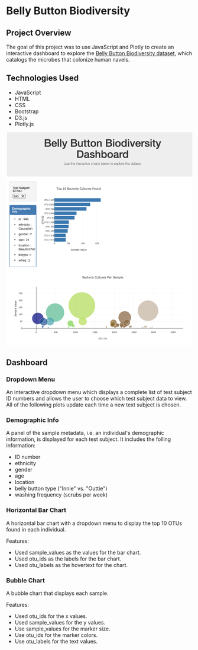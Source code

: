 # Belly Button Biodiversity

## Project Overview

The goal of this project was to use JavaScript and Plotly to create an interactive dashboard to explore the [Belly Button Biodiversity dataset](data/samples.json), which catalogs the microbes that colonize human navels.

## Technologies Used

- JavaScript
- HTML
- CSS
- Bootstrap
- D3.js
- Plotly.js

![](images/dashboard.png)

## Dashboard

### Dropdown Menu

An interactive dropdown menu which displays a complete list of test subject ID numbers and allows the user to choose which test subject data to view. All of the following plots update each time a new text subject is chosen. 

### Demographic Info

A panel of the sample metadata, i.e. an individual's demographic information, is displayed for each test subject. It includes the folling information:

- ID number
- ethnicity
- gender
- age
- location
- belly button type ("Innie" vs. "Outtie")
- washing frequency (scrubs per week)

### Horizontal Bar Chart

A horizontal bar chart with a dropdown menu to display the top 10 OTUs found in each individual.

Features:

- Used sample_values as the values for the bar chart.
- Used otu_ids as the labels for the bar chart.
- Used otu_labels as the hovertext for the chart.

### Bubble Chart

A bubble chart that displays each sample.

Features:

- Used otu_ids for the x values.
- Used sample_values for the y values.
- Use sample_values for the marker size.
- Use otu_ids for the marker colors.
- Use otu_labels for the text values.




